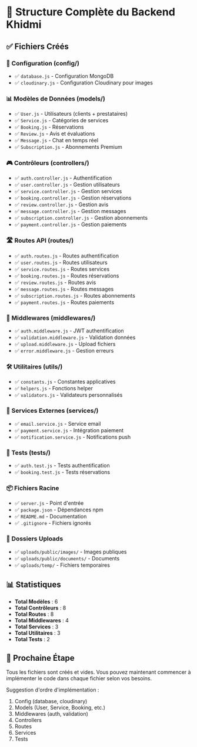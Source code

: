 # 📁 Structure Complète du Backend Khidmi

## ✅ Fichiers Créés

### 🎯 Configuration (config/)
- ✅ `database.js` - Configuration MongoDB
- ✅ `cloudinary.js` - Configuration Cloudinary pour images

### 📊 Modèles de Données (models/)
- ✅ `User.js` - Utilisateurs (clients + prestataires)
- ✅ `Service.js` - Catégories de services
- ✅ `Booking.js` - Réservations
- ✅ `Review.js` - Avis et évaluations
- ✅ `Message.js` - Chat en temps réel
- ✅ `Subscription.js` - Abonnements Premium

### 🎮 Contrôleurs (controllers/)
- ✅ `auth.controller.js` - Authentification
- ✅ `user.controller.js` - Gestion utilisateurs
- ✅ `service.controller.js` - Gestion services
- ✅ `booking.controller.js` - Gestion réservations
- ✅ `review.controller.js` - Gestion avis
- ✅ `message.controller.js` - Gestion messages
- ✅ `subscription.controller.js` - Gestion abonnements
- ✅ `payment.controller.js` - Gestion paiements

### 🛣️ Routes API (routes/)
- ✅ `auth.routes.js` - Routes authentification
- ✅ `user.routes.js` - Routes utilisateurs
- ✅ `service.routes.js` - Routes services
- ✅ `booking.routes.js` - Routes réservations
- ✅ `review.routes.js` - Routes avis
- ✅ `message.routes.js` - Routes messages
- ✅ `subscription.routes.js` - Routes abonnements
- ✅ `payment.routes.js` - Routes paiements

### 🔐 Middlewares (middlewares/)
- ✅ `auth.middleware.js` - JWT authentification
- ✅ `validation.middleware.js` - Validation données
- ✅ `upload.middleware.js` - Upload fichiers
- ✅ `error.middleware.js` - Gestion erreurs

### 🛠️ Utilitaires (utils/)
- ✅ `constants.js` - Constantes applicatives
- ✅ `helpers.js` - Fonctions helper
- ✅ `validators.js` - Validateurs personnalisés

### 🎁 Services Externes (services/)
- ✅ `email.service.js` - Service email
- ✅ `payment.service.js` - Intégration paiement
- ✅ `notification.service.js` - Notifications push

### 🧪 Tests (tests/)
- ✅ `auth.test.js` - Tests authentification
- ✅ `booking.test.js` - Tests réservations

### 📦 Fichiers Racine
- ✅ `server.js` - Point d'entrée
- ✅ `package.json` - Dépendances npm
- ✅ `README.md` - Documentation
- ✅ `.gitignore` - Fichiers ignorés

### 📁 Dossiers Uploads
- ✅ `uploads/public/images/` - Images publiques
- ✅ `uploads/public/documents/` - Documents
- ✅ `uploads/temp/` - Fichiers temporaires

## 📊 Statistiques

- **Total Modèles** : 6
- **Total Contrôleurs** : 8
- **Total Routes** : 8
- **Total Middlewares** : 4
- **Total Services** : 3
- **Total Utilitaires** : 3
- **Total Tests** : 2

## 🚀 Prochaine Étape

Tous les fichiers sont créés et vides. Vous pouvez maintenant commencer à implémenter le code dans chaque fichier selon vos besoins.

Suggestion d'ordre d'implémentation :
1. Config (database, cloudinary)
2. Models (User, Service, Booking, etc.)
3. Middlewares (auth, validation)
4. Controllers
5. Routes
6. Services
7. Tests

